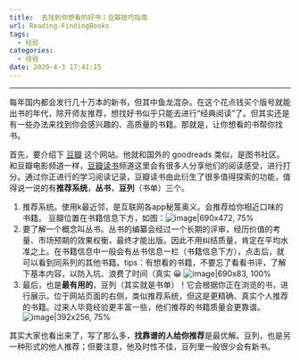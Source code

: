 ```yaml
---
title:  去找到你想看的好书丨豆瓣技巧指南
url: Reading-FindingBooks
tags:
  - 经验
categories:
  - 经验
date: 2020-4-3 17:41:15
---
```


* * *

每年国内都会发行几十万本的新书，但其中鱼龙混杂。在这个花点钱买个版号就能出书的年代，除开师友推荐，想找好书似乎只能去进行“经典阅读”了。但其实还是有一些办法来找到你会感兴趣的、高质量的书籍。那就是，让你想看的书帮你找书。<!-- more -->

首先，要介绍下 [豆瓣](https://www.douban.com/) 这个网站。他就和国外的 goodreads 类似，是图书社区。和豆瓣电影频道一样，[豆瓣读书](https://book.douban.com/)频道这里会有很多人分享他们的阅读感受，进行打分。通过你正进行的学习阅读记录，豆瓣读书由此衍生了很多值得探索的功能，值得说一说的有**推荐系统**，**丛书**，**豆列**（书单）三个。

1. 推荐系统。使用k最近邻，是互联网各app秘笈奥义。会推荐给你相近口味的书籍。
豆瓣位置在书籍信息下方，如图：![image|690x472, 75%](https://dev.bbs.sjtu.edu.cn/uploads/default/original/2X/0/005f1306e2d9e0791c2a8af687eb0e41c3b1d6f0.jpeg) 
2. 要了解一个概念叫丛书。丛书的编纂会经过一个长期的评审，经历价值的考量、市场预期的效果权衡，最终才能出版。因此不用纠结质量，肯定在平均水准之上。在书籍信息中一般会有丛书信息一栏（书籍信息下方），点击后，就可以看到同系列的其他书籍。tips：有想看的书籍，不要忘了看看书评，了解下基本内容，以防入坑、浪费了时间（真实 😀
![image|690x83, 100%](https://dev.bbs.sjtu.edu.cn/uploads/default/original/2X/e/e1803edfd77b46a5e30aa519a95668b48fb0c308.png) 
3. 最后，也是**最有用的**，豆列（其实就是书单）！它会根据你正在浏览的书，进行展示。位于网站页面的右侧，类似推荐系统，但这是更精确、真实个人推荐的书籍。过来人毕竟经验更丰富一些，他们推荐的书籍质量会更靠谱。
![image|392x256, 75%](https://dev.bbs.sjtu.edu.cn/uploads/default/original/2X/d/d3d25e783b277e4f1191544a199baeefbed0eaaa.png) 

其实大家也看出来了，写了那么多，**找靠谱的人给你推荐**是最优解。豆列，也是另一种形式的他人推荐；但要注意，他及时性不佳，豆列里一般很少会有新书。
